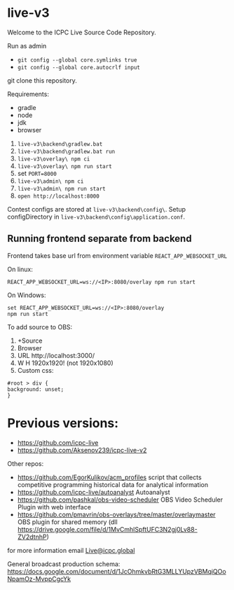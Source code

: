 # live-v3

Welcome to the ICPC Live Source Code Repository.

Run as admin

* `git config --global core.symlinks true`
* `git config --global core.autocrlf input`

git clone this repository.

Requirements:
* gradle
* node
* jdk
* browser

1. `live-v3\backend\gradlew.bat`
2. `live-v3\backend\gradlew.bat run`
3. `live-v3\overlay\ npm ci`
4. `live-v3\overlay\ npm run start`
5. set `PORT=8000`
6. `live-v3\admin\ npm ci`
7. `live-v3\admin\ npm run start`
8. `open http://localhost:8000`

Contest configs are stored at `live-v3\backend\config\`.
Setup configDirectory in `live-v3\backend\config\application.conf`.



## Running frontend separate from backend
Frontend takes base url from environment variable `REACT_APP_WEBSOCKET_URL`

On linux:
```
REACT_APP_WEBSOCKET_URL=ws://<IP>:8080/overlay npm run start
```

On Windows:
```
set REACT_APP_WEBSOCKET_URL=ws://<IP>:8080/overlay  
npm run start
```

To add source to OBS:

1. +Source
1. Browser
1. URL http://localhost:3000/
1. W H 1920x1920! (not 1920x1080)
1. Custom css: 
```
#root > div {
background: unset;
}
```

# Previous versions:
* https://github.com/icpc-live
* https://github.com/Aksenov239/icpc-live-v2

Other repos:
* https://github.com/EgorKulikov/acm_profiles script that collects competitive programming historical data for analytical information
* https://github.com/icpc-live/autoanalyst Autoanalyst
* https://github.com/pashkal/obs-video-scheduler OBS Video Scheduler Plugin with web interface
* https://github.com/pmavrin/obs-overlays/tree/master/overlaymaster OBS plugin for shared memory  (dll https://drive.google.com/file/d/1MvCmhlSpftUFC3N2gj0Lv88-ZV2dtnhP)

for more information email Live@icpc.global

General broadcast production schema: https://docs.google.com/document/d/1JcOhmkvbRtG3MLLYUpzVBMqiQOoNpamOz-MvppCgcYk
